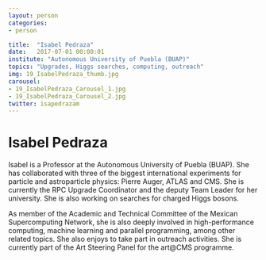 ```yaml
---
layout: person
categories:
- person

title:  "Isabel Pedraza"
date:   2017-07-01 00:00:01
institute: "Autonomous University of Puebla (BUAP)"
topics: "Upgrades, Higgs searches, computing, outreach"
img: 19_IsabelPedraza_thumb.jpg
carousel:
- 19_IsabelPedraza_Carousel_1.jpg
- 19_IsabelPedraza_Carousel_2.jpg
twitter: isapedrazam
---
```


# Isabel Pedraza

Isabel is a Professor at the Autonomous University of Puebla (BUAP). She has collaborated with three of the biggest international experiments for particle and astroparticle physics: Pierre Auger, ATLAS and CMS. She is currently the RPC Upgrade Coordinator and the deputy Team Leader for her university. She is also working on searches for charged Higgs bosons.

As member of the Academic and Technical Committee of the Mexican Supercomputing Network, she is also deeply involved in high-performance computing, machine learning and parallel programming, among other related topics. She also enjoys to take part in outreach activities. She is currently part of the Art Steering Panel for the art@CMS programme.
